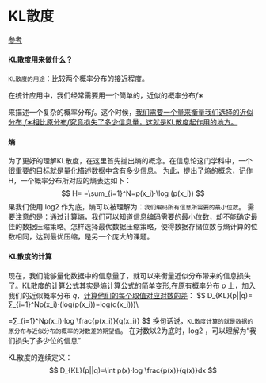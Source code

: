 # KL散度




[参考](https://blog.csdn.net/qq_29462849/article/details/80630684?utm_medium=distribute.pc_relevant.none-task-blog-BlogCommendFromMachineLearnPai2-2.channel_param&depth_1-utm_source=distribute.pc_relevant.none-task-blog-BlogCommendFromMachineLearnPai2-2.channel_param)

#### KL散度用来做什么？

`KL散度的用途`：比较两个概率分布的接近程度。 

 在统计应用中，我们经常需要用一个简单的，近似的概率分布*f*∗

来描述一个复杂的概率分布*f*。这个时候，<u>我们需要一个量来衡量我们选择的近似分布 *f*∗相比原分布*f*究竟损失了多少信息量，这就是KL散度起作用的地方。</u>



#### 熵

为了更好的理解KL散度，在这里首先抛出熵的概念。在信息论这门学科中，一个很重要的目标就是<u>量化描述数据中含有多少信息</u>。 为此，提出了熵的概念，记作H，一个概率分布所对应的熵表达如下： 
$$
H= −\sum_{i=1}^N=p(x_i)⋅\log (p(x_i))
$$
果我们使用 log⁡2 作为底，熵可以被理解为：`我们编码所有信息所需要的最小位数`。  需要注意的是：通过计算熵，我们可以知道信息编码需要的最小位数，却不能确定最佳的数据压缩策略。怎样选择最优数据压缩策略，使得数据存储位数与熵计算的位数相同，达到最优压缩，是另一个庞大的课题。

#### KL散度的计算

现在，我们能够量化数据中的信息量了，就可以来衡量近似分布带来的信息损失了。KL散度的计算公式其实是熵计算公式的简单变形,在原有概率分布 *p* 上，加入我们的近似概率分布 *q*，<u>计算他们的每个取值对应对数的差</u>：
$$
D_{KL}(p||q)= ∑_{i=1}^Np(x_i)⋅(log(p(x_i))−log(q(x_i)))\\

=∑_{i=1}^Np(x_i)⋅log \frac{p(x_i)}{q(x_i)}
$$
换句话说，`KL散度计算的就是数据的原分布与近似分布的概率的对数差的期望值`。 在对数以2为底时，log2 ，可以理解为“我们损失了多少位的信息”

KL散度的连续定义：
$$
D_{KL}(p||q)=\int p(x)⋅log \frac{p(x)}{q(x)}dx
$$

